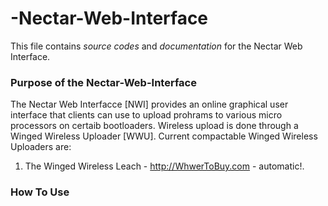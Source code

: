 # -Nectar-Web-Interface
This file contains *source codes* and *documentation* for the Nectar Web Interface.
### Purpose of the Nectar-Web-Interface
The Nectar Web Interfacce [NWI] provides an online graphical user interface that clients can use to upload prohrams to various micro processors on certaib bootloaders.
Wireless upload is done through a Winged Wireless Uploader [WWU].
Current compactable Winged Wireless Uploaders are: 
1. The Winged Wireless Leach - http://WhwerToBuy.com - automatic!.
### How To Use
